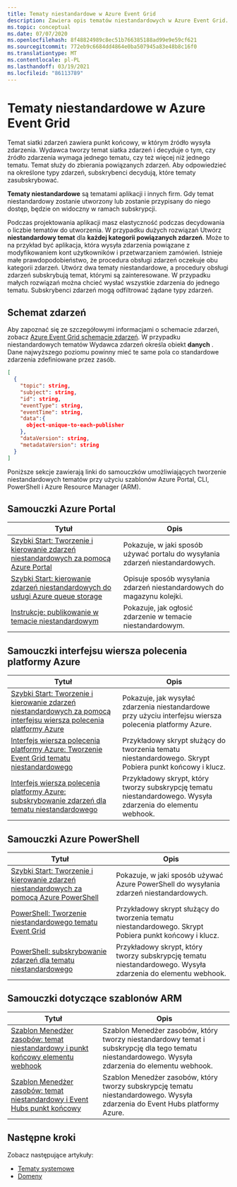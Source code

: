 ```yaml
---
title: Tematy niestandardowe w Azure Event Grid
description: Zawiera opis tematów niestandardowych w Azure Event Grid.
ms.topic: conceptual
ms.date: 07/07/2020
ms.openlocfilehash: 8f48824989c8ec51b766385188ad99e9e59cf621
ms.sourcegitcommit: 772eb9c6684dd4864e0ba507945a83e48b8c16f0
ms.translationtype: MT
ms.contentlocale: pl-PL
ms.lasthandoff: 03/19/2021
ms.locfileid: "86113789"
---
```

# <a name="custom-topics-in-azure-event-grid"></a>Tematy niestandardowe w Azure Event Grid
Temat siatki zdarzeń zawiera punkt końcowy, w którym źródło wysyła zdarzenia. Wydawca tworzy temat siatka zdarzeń i decyduje o tym, czy źródło zdarzenia wymaga jednego tematu, czy też więcej niż jednego tematu. Temat służy do zbierania powiązanych zdarzeń. Aby odpowiedzieć na określone typy zdarzeń, subskrybenci decydują, które tematy zasubskrybować.

**Tematy niestandardowe** są tematami aplikacji i innych firm. Gdy temat niestandardowy zostanie utworzony lub zostanie przypisany do niego dostęp, będzie on widoczny w ramach subskrypcji. 

Podczas projektowania aplikacji masz elastyczność podczas decydowania o liczbie tematów do utworzenia. W przypadku dużych rozwiązań Utwórz **niestandardowy temat** dla **każdej kategorii powiązanych zdarzeń**. Może to na przykład być aplikacja, która wysyła zdarzenia powiązane z modyfikowaniem kont użytkowników i przetwarzaniem zamówień. Istnieje małe prawdopodobieństwo, że procedura obsługi zdarzeń oczekuje obu kategorii zdarzeń. Utwórz dwa tematy niestandardowe, a procedury obsługi zdarzeń subskrybują temat, którymi są zainteresowane. W przypadku małych rozwiązań można chcieć wysłać wszystkie zdarzenia do jednego tematu. Subskrybenci zdarzeń mogą odfiltrować żądane typy zdarzeń.

## <a name="event-schema"></a>Schemat zdarzeń
Aby zapoznać się ze szczegółowymi informacjami o schemacie zdarzeń, zobacz [Azure Event Grid schemacie zdarzeń](event-schema.md). W przypadku niestandardowych tematów Wydawca zdarzeń określa obiekt **danych** . Dane najwyższego poziomu powinny mieć te same pola co standardowe zdarzenia zdefiniowane przez zasób.

```json
[
  {
    "topic": string,
    "subject": string,
    "id": string,
    "eventType": string,
    "eventTime": string,
    "data":{
      object-unique-to-each-publisher
    },
    "dataVersion": string,
    "metadataVersion": string
  }
]
```

Poniższe sekcje zawierają linki do samouczków umożliwiających tworzenie niestandardowych tematów przy użyciu szablonów Azure Portal, CLI, PowerShell i Azure Resource Manager (ARM). 


## <a name="azure-portal-tutorials"></a>Samouczki Azure Portal
|Tytuł  |Opis  |
|---------|---------|
| [Szybki Start: Tworzenie i kierowanie zdarzeń niestandardowych za pomocą Azure Portal](custom-event-quickstart-portal.md) | Pokazuje, w jaki sposób używać portalu do wysyłania zdarzeń niestandardowych. |
| [Szybki Start: kierowanie zdarzeń niestandardowych do usługi Azure queue storage](custom-event-to-queue-storage.md) | Opisuje sposób wysyłania zdarzeń niestandardowych do magazynu kolejki. |
| [Instrukcje: publikowanie w temacie niestandardowym](post-to-custom-topic.md) | Pokazuje, jak ogłosić zdarzenie w temacie niestandardowym. |


## <a name="azure-cli-tutorials"></a>Samouczki interfejsu wiersza polecenia platformy Azure
|Tytuł  |Opis  |
|---------|---------|
| [Szybki Start: Tworzenie i kierowanie zdarzeń niestandardowych za pomocą interfejsu wiersza polecenia platformy Azure](custom-event-quickstart.md) | Pokazuje, jak wysyłać zdarzenia niestandardowe przy użyciu interfejsu wiersza polecenia platformy Azure. |
| [Interfejs wiersza polecenia platformy Azure: Tworzenie Event Grid tematu niestandardowego](./scripts/event-grid-cli-create-custom-topic.md)|Przykładowy skrypt służący do tworzenia tematu niestandardowego. Skrypt Pobiera punkt końcowy i klucz.|
| [Interfejs wiersza polecenia platformy Azure: subskrybowanie zdarzeń dla tematu niestandardowego](./scripts/event-grid-cli-subscribe-custom-topic.md)|Przykładowy skrypt, który tworzy subskrypcję tematu niestandardowego. Wysyła zdarzenia do elementu webhook.|

## <a name="azure-powershell-tutorials"></a>Samouczki Azure PowerShell
|Tytuł  |Opis  |
|---------|---------|
| [Szybki Start: Tworzenie i kierowanie zdarzeń niestandardowych za pomocą Azure PowerShell](custom-event-quickstart-powershell.md) | Pokazuje, w jaki sposób używać Azure PowerShell do wysyłania zdarzeń niestandardowych. |
| [PowerShell: Tworzenie niestandardowego tematu Event Grid](./scripts/event-grid-powershell-create-custom-topic.md)|Przykładowy skrypt służący do tworzenia tematu niestandardowego. Skrypt Pobiera punkt końcowy i klucz.|
| [PowerShell: subskrybowanie zdarzeń dla tematu niestandardowego](./scripts/event-grid-powershell-subscribe-custom-topic.md)|Przykładowy skrypt, który tworzy subskrypcję tematu niestandardowego. Wysyła zdarzenia do elementu webhook.|

## <a name="arm-template-tutorials"></a>Samouczki dotyczące szablonów ARM
|Tytuł  |Opis  |
|---------|---------|
| [Szablon Menedżer zasobów: temat niestandardowy i punkt końcowy elementu webhook](https://github.com/Azure/azure-quickstart-templates/tree/master/101-event-grid) | Szablon Menedżer zasobów, który tworzy niestandardowy temat i subskrypcję dla tego tematu niestandardowego. Wysyła zdarzenia do elementu webhook. |
| [Szablon Menedżer zasobów: temat niestandardowy i Event Hubs punkt końcowy](https://github.com/Azure/azure-quickstart-templates/tree/master/101-event-grid-event-hubs-handler)| Szablon Menedżer zasobów, który tworzy subskrypcję tematu niestandardowego. Wysyła zdarzenia do Event Hubs platformy Azure. |

## <a name="next-steps"></a>Następne kroki
Zobacz następujące artykuły: 

- [Tematy systemowe](system-topics.md)
- [Domeny](event-domains.md)